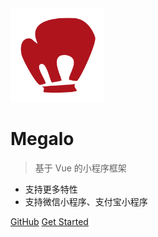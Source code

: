 <!-- ![megalo-log](_media/megalo-logo.png) -->
<img src="./_media/megalo-logo.png" width=150>

# Megalo

> 基于 Vue 的小程序框架

* 支持更多特性
* 支持微信小程序、支付宝小程序

[GitHub](https://github.com/kaola-fed/megalo)
[Get Started](quickstart/webpack)
